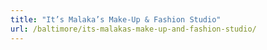 ```yaml
---
title: "It’s Malaka’s Make-Up & Fashion Studio"
url: /baltimore/its-malakas-make-up-and-fashion-studio/
---
```

